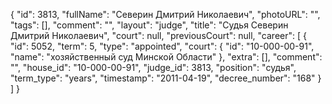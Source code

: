 {
    "id": 3813,
    "fullName": "Северин Дмитрий Николаевич",
    "photoURL": "",
    "tags": [],
    "comment": "",
    "layout": "judge",
    "title": "Судья Северин Дмитрий Николаевич",
    "court": null,
    "previousCourt": null,
    "career": [
        {
            "id": 5052,
            "term": 5,
            "type": "appointed",
            "court": {
                "id": "10-000-00-91",
                "name": "хозяйственный суд Минской Области"
            },
            "extra": [],
            "comment": "",
            "house_id": "10-000-00-91",
            "judge_id": 3813,
            "position": "судья",
            "term_type": "years",
            "timestamp": "2011-04-19",
            "decree_number": "168"
        }
    ]
}